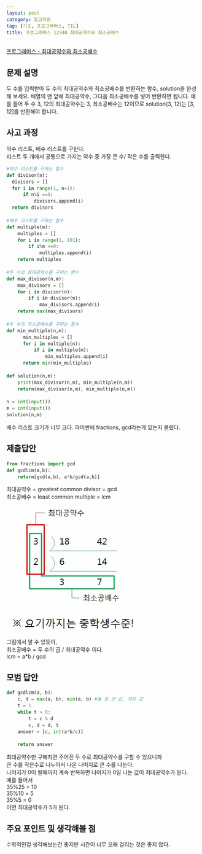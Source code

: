 ```yaml
---
layout: post
category: 알고리즘
tag: [기초, 프로그래머스, TIL]
title: 프로그래머스 12940 최대공약수와 최소공배수
---
```


[프로그래머스 - 최대공약수와 최소공배수](https://www.acmicpc.net/problem/12940) 

## 문제 설명

두 수를 입력받아 두 수의 최대공약수와 최소공배수를 반환하는 함수, solution을 완성해 보세요. 배열의 맨 앞에 최대공약수, 그다음 최소공배수를 넣어 반환하면 됩니다. 예를 들어 두 수 3, 12의 최대공약수는 3, 최소공배수는 12이므로 solution(3, 12)는 [3, 12]를 반환해야 합니다.

## 사고 과정

약수 리스트, 배수 리스트를 구한다.  
리스트 두 개에서 공통으로 가지는 약수 중 가장 큰 수/ 작은 수를 출력한다.

```python
#약수 리스트를 구하는 함수
def divisor(n):
  divisors = []
  for i in range(1, n+1):
      if n%i ==0:
          divisors.append(i)
  return divisors 

#배수 리스트를 구하는 함수
def multiple(m):
    multiples = []
    for i in range(1, 101):
        if i%m ==0:
            multiples.append(i)
    return multiples

#두 수의 최대공약수를 구하는 함수
def max_divisor(n,m):
    max_divisors = []
    for i in divisor(n): 
        if i in divisor(m):
            max_divisors.append(i)
    return max(max_divisors)

#두 수의 최소공배수를 구하는 함수
def min_multiple(n,m):
      min_multiples = []
      for i in multiple(n): 
          if i in multiple(m):
              min_multiples.append(i)
      return min(min_multiples)

def solution(n,m):
    print(max_divisor(n,m), min_multiple(n,m))
    return(max_divisor(n,m), min_multiple(n,m))

n = int(input())
m = int(input())
solution(n,m)
```

배수 리스트 크기가 너무 크다.
파이썬에 fractions, gcd라는게 있는지 몰랐다.

## 제출답안

```python
from fractions import gcd
def gcdlcm(a,b):
    return[gcd(a,b), a*b/gcd(a,b)]
```

최대공약수 = greatest common divisor = gcd  
최소공배수 = least common multiple = lcm  

<img src="../public/img/gcd.jpeg">  

그림에서 알 수 있듯이,  
최소공배수 = 두 수의 곱 / 최대공약수 이다.  
lcm = a*b / gcd

## 모범 답안

```python
def gcdlcm(a, b):
    c, d = max(a, b), min(a, b) #둘 중 큰 값, 작은 값
    t = 1
    while t > 0: 
        t = c % d 
        c, d = d, t 
    answer = [c, int(a*b/c)] 

    return answer
```

최대공약수만 구해지면 주어진 두 수로 최대공약수를 구할 수 있으니까  
큰 수를 작은수로 나누어서 나온 나머지로 큰 수를 나눈다.  
나머지가 0이 될때까지 계속 반복하면 나머지가 0일 나눈 값이 최대공약수가 된다.  
예를 들어서   
35%25 = 10    
35%10 = 5  
35%5 = 0  
이면 최대공약수가 5가 된다.

## 주요 포인트 및 생각해볼 점  

수학적인걸 생각해보는건 좋지만 시간이 너무 오래 걸리는 것은 좋지 않다.